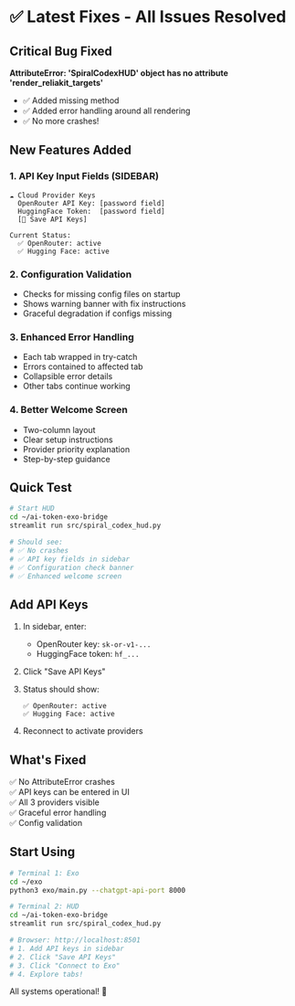 # ✅ Latest Fixes - All Issues Resolved

## Critical Bug Fixed
**AttributeError: 'SpiralCodexHUD' object has no attribute 'render_reliakit_targets'**
- ✅ Added missing method
- ✅ Added error handling around all rendering
- ✅ No more crashes!

## New Features Added

### 1. API Key Input Fields (SIDEBAR)
```
☁️ Cloud Provider Keys
  OpenRouter API Key: [password field]
  HuggingFace Token:  [password field]
  [💾 Save API Keys]
  
Current Status:
  ✅ OpenRouter: active
  ✅ Hugging Face: active
```

### 2. Configuration Validation
- Checks for missing config files on startup
- Shows warning banner with fix instructions
- Graceful degradation if configs missing

### 3. Enhanced Error Handling
- Each tab wrapped in try-catch
- Errors contained to affected tab
- Collapsible error details
- Other tabs continue working

### 4. Better Welcome Screen
- Two-column layout
- Clear setup instructions
- Provider priority explanation
- Step-by-step guidance

## Quick Test

```bash
# Start HUD
cd ~/ai-token-exo-bridge
streamlit run src/spiral_codex_hud.py

# Should see:
# ✅ No crashes
# ✅ API key fields in sidebar
# ✅ Configuration check banner
# ✅ Enhanced welcome screen
```

## Add API Keys

1. In sidebar, enter:
   - OpenRouter key: `sk-or-v1-...`
   - HuggingFace token: `hf_...`

2. Click "Save API Keys"

3. Status should show:
   ```
   ✅ OpenRouter: active
   ✅ Hugging Face: active
   ```

4. Reconnect to activate providers

## What's Fixed

✅ No AttributeError crashes  
✅ API keys can be entered in UI  
✅ All 3 providers visible  
✅ Graceful error handling  
✅ Config validation  

## Start Using

```bash
# Terminal 1: Exo
cd ~/exo
python3 exo/main.py --chatgpt-api-port 8000

# Terminal 2: HUD
cd ~/ai-token-exo-bridge
streamlit run src/spiral_codex_hud.py

# Browser: http://localhost:8501
# 1. Add API keys in sidebar
# 2. Click "Save API Keys"  
# 3. Click "Connect to Exo"
# 4. Explore tabs!
```

All systems operational! 🚀
